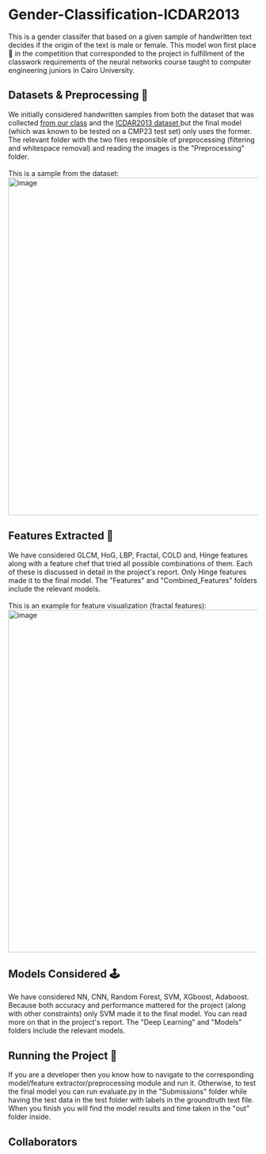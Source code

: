 # Gender-Classification-ICDAR2013
This is a gender classifer that based on a given sample of handwritten text decides if the origin of the text is male or female. This model won first place 🥇 in the competition that corresponded to the project in fulfillment of the classwork requirements of the neural networks course taught to computer engineering juniors in Cairo University.

## Datasets & Preprocessing 💾 
We initially considered handwritten samples from both the dataset that was collected <a href="https://www.kaggle.com/datasets/essamwisamfouad/cmp23-handwritten-males-vs-females"> from our class</a> and the <a href="https://www.kaggle.com/competitions/icdar2013-gender-prediction-from-handwriting" >ICDAR2013 dataset </a> but the final model (which was known to be tested on a CMP23 test set) only uses the former. The relevant folder with the two files responsible of preprocessing (filtering and whitespace removal) and reading the images is the "Preprocessing" folder. <br> <br>
This is a sample from the dataset: <br>
<img width="681" alt="image" src="https://user-images.githubusercontent.com/49572294/178151477-10c9450b-c9e0-4e61-a22b-cd7cc5bd5c1c.png">

## Features Extracted 🤳
We have considered GLCM, HoG, LBP, Fractal, COLD and, Hinge features along with a feature chef that tried all possible combinations of them. Each of these is discussed in detail in the project's report. Only Hinge features made it to the final model. The "Features" and "Combined_Features" folders include the relevant models. <br> <br>
This is an example for feature visualization (fractal features): <br>
<img width="691" alt="image" src="https://user-images.githubusercontent.com/49572294/178151507-2994093f-6cc4-48bc-966b-48dcf88493e3.png">


## Models Considered 🕹️
We have considered NN, CNN, Random Forest, SVM, XGboost, Adaboost. Because both accuracy and performance mattered for the project (along with other constraints) only SVM made it to the final model. You can read more on that in the project's report. The "Deep Learning" and "Models" folders include the relevant models. 

## Running the Project 🚀
If you are a developer then you know how to navigate to the corresponding model/feature extractor/preprocessing module and run it. Otherwise, to test the final model you can run evaluate.py in the "Submissions" folder while having the test data in the test folder with labels in the groundtruth text file. When you finish you will find the model results and time taken in the "out" folder inside.

## Collaborators

<!-- readme: collaborators -start -->
<!-- readme: collaborators -end -->


